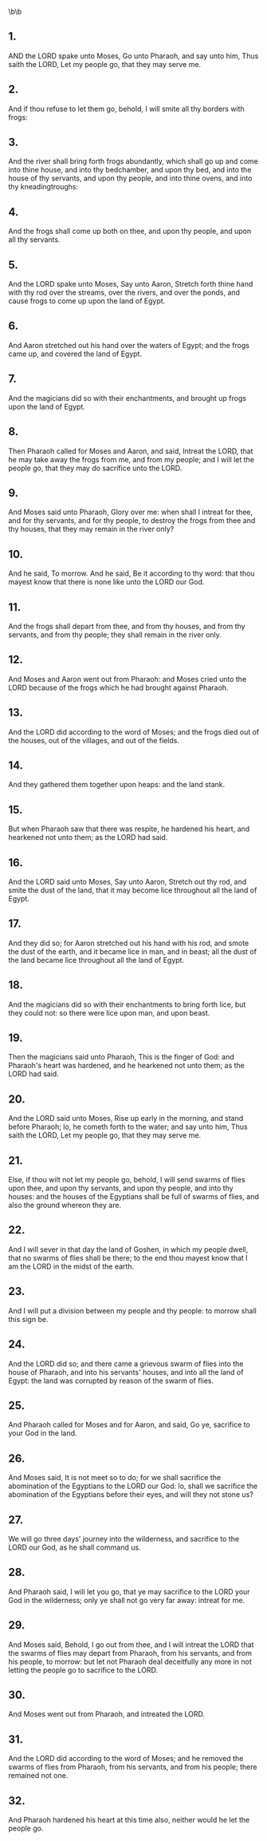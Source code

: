 \b\b
## 1.
AND the LORD spake unto Moses, Go unto Pharaoh, and say unto him, Thus saith the LORD, Let my people go, that they may serve me.
## 2.
And if thou refuse to let them go, behold, I will smite all thy borders with frogs:
## 3.
And the river shall bring forth frogs abundantly, which shall go up and come into thine house, and into thy bedchamber, and upon thy bed, and into the house of thy servants, and upon thy people, and into thine ovens, and into thy kneadingtroughs:
## 4.
And the frogs shall come up both on thee, and upon thy people, and upon all thy servants.
## 5.
And the LORD spake unto Moses, Say unto Aaron, Stretch forth thine hand with thy rod over the streams, over the rivers, and over the ponds, and cause frogs to come up upon the land of Egypt.
## 6.
And Aaron stretched out his hand over the waters of Egypt; and the frogs came up, and covered the land of Egypt.
## 7.
And the magicians did so with their enchantments, and brought up frogs upon the land of Egypt.
## 8.
Then Pharaoh called for Moses and Aaron, and said, Intreat the LORD, that he may take away the frogs from me, and from my people; and I will let the people go, that they may do sacrifice unto the LORD.
## 9.
And Moses said unto Pharaoh, Glory over me: when shall I intreat for thee, and for thy servants, and for thy people, to destroy the frogs from thee and thy houses, that they may remain in the river only?
## 10.
And he said, To morrow.  And he said, Be it according to thy word: that thou mayest know that there is none like unto the LORD our God.
## 11.
And the frogs shall depart from thee, and from thy houses, and from thy servants, and from thy people; they shall remain in the river only.
## 12.
And Moses and Aaron went out from Pharaoh: and Moses cried unto the LORD because of the frogs which he had brought against Pharaoh.
## 13.
And the LORD did according to the word of Moses; and the frogs died out of the houses, out of the villages, and out of the fields.
## 14.
And they gathered them together upon heaps: and the land stank.
## 15.
But when Pharaoh saw that there was respite, he hardened his heart, and hearkened not unto them; as the LORD had said.
## 16.
And the LORD said unto Moses, Say unto Aaron, Stretch out thy rod, and smite the dust of the land, that it may become lice throughout all the land of Egypt.
## 17.
And they did so; for Aaron stretched out his hand with his rod, and smote the dust of the earth, and it became lice in man, and in beast; all the dust of the land became lice throughout all the land of Egypt.
## 18.
And the magicians did so with their enchantments to bring forth lice, but they could not: so there were lice upon man, and upon beast.
## 19.
Then the magicians said unto Pharaoh, This is the finger of God: and Pharaoh's heart was hardened, and he hearkened not unto them; as the LORD had said.
## 20.
And the LORD said unto Moses, Rise up early in the morning, and stand before Pharaoh; lo, he cometh forth to the water; and say unto him, Thus saith the LORD, Let my people go, that they may serve me.
## 21.
Else, if thou wilt not let my people go, behold, I will send swarms of flies upon thee, and upon thy servants, and upon thy people, and into thy houses: and the houses of the Egyptians shall be full of swarms of flies, and also the ground whereon they are.
## 22.
And I will sever in that day the land of Goshen, in which my people dwell, that no swarms of flies shall be there; to the end thou mayest know that I am the LORD in the midst of the earth.
## 23.
And I will put a division between my people and thy people: to morrow shall this sign be.
## 24.
And the LORD did so; and there came a grievous swarm of flies into the house of Pharaoh, and into his servants' houses, and into all the land of Egypt: the land was corrupted by reason of the swarm of flies.
## 25.
And Pharaoh called for Moses and for Aaron, and said, Go ye, sacrifice to your God in the land.
## 26.
And Moses said, It is not meet so to do; for we shall sacrifice the abomination of the Egyptians to the LORD our God: lo, shall we sacrifice the abomination of the Egyptians before their eyes, and will they not stone us?
## 27.
We will go three days' journey into the wilderness, and sacrifice to the LORD our God, as he shall command us.
## 28.
And Pharaoh said, I will let you go, that ye may sacrifice to the LORD your God in the wilderness; only ye shall not go very far away: intreat for me.
## 29.
And Moses said, Behold, I go out from thee, and I will intreat the LORD that the swarms of flies may depart from Pharaoh, from his servants, and from his people, to morrow: but let not Pharaoh deal deceitfully any more in not letting the people go to sacrifice to the LORD.
## 30.
And Moses went out from Pharaoh, and intreated the LORD.
## 31.
And the LORD did according to the word of Moses; and he removed the swarms of flies from Pharaoh, from his servants, and from his people; there remained not one.
## 32.
And Pharaoh hardened his heart at this time also, neither would he let the people go.
